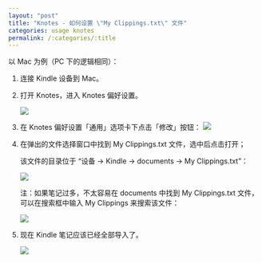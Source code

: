 ```yaml
---
layout: "post"
title: "Knotes - 如何设置 \"My Clippings.txt\" 文件"
categories: usage knotes
permalink: /:categories/:title
---
```


以 Mac 为例（PC 下的逻辑相同）：

1. 连接 Kindle 设备到 Mac。
2. 打开 Knotes，进入 Knotes 偏好设置。

	![](https://i.imgur.com/fShx5hu.png)

3. 在 Knotes 偏好设置「通用」选项卡下点击「修改」按钮：
	![](https://i.imgur.com/zoZw80h.png)

3. 在弹出的文件选择窗口中找到 My Clippings.txt 文件，选中后点击打开；

	该文件的目录位于 “设备 -> Kindle -> documents -> My Clippings.txt”：

	![](https://i.imgur.com/dSKRpeA.png)

	注：如果笔记过多，不太容易在 documents 中找到 My Clippings.txt 文件，可以在搜索框中输入 My Clippings 来搜索该文件：

	![](https://i.imgur.com/hU9KuCz.png)

4. 现在 Kindle 笔记应该已经全部导入了。

	![](https://i.imgur.com/DVastt1.jpg)
